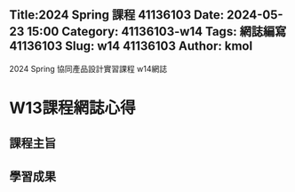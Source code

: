  Title:2024 Spring 課程 41136103 
 Date: 2024-05-23 15:00
 Category: 41136103-w14
 Tags: 網誌編寫 41136103
 Slug: w14 41136103
 Author: kmol
---

2024 Spring 協同產品設計實習課程 w14網誌

<!-- PELICAN_END_SUMMARY -->

# W13課程網誌心得

## 課程主旨


## 學習成果